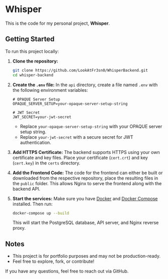 # Whisper

This is the code for my personal project, **Whisper**.

## Getting Started

To run this project locally:

1. **Clone the repository:**
   ```sh
   git clone https://github.com/LookAtFr3sn0/WhisperBackend.git
   cd whisper-backend
   ```

2. **Create the `.env` file:**
   In the `api` directory, create a file named `.env` with the following environment variables:
   
   ```env
   # OPAQUE Server Setup
   OPAQUE_SERVER_SETUP=your-opaque-server-setup-string

   # JWT Secret
   JWT_SECRET=your-jwt-secret
   ```
   - Replace `your-opaque-server-setup-string` with your OPAQUE server setup string.
   - Replace `your-jwt-secret` with a secure secret for JWT authentication.

3. **Add HTTPS Certificate:**
   The backend supports HTTPS using your own certificate and key files. Place your certificate (`cert.crt`) and key (`cert.key`) in the `certs` directory.

4. **Add the Frontend Code:**
   The code for the frontend can either be built or downloaded from the respective repository, place the resulting files in the `public` folder. This allows Nginx to serve the frontend along with the backend API.

5. **Start the services:**
   Make sure you have [Docker](https://www.docker.com/) and [Docker Compose](https://docs.docker.com/compose/) installed. Then run:
   ```sh
   docker-compose up --build
   ```

   This will start the PostgreSQL database, API server, and Nginx reverse proxy.

## Notes
- This project is for portfolio purposes and may not be production-ready.
- Feel free to explore, fork, or contribute!

If you have any questions, feel free to reach out via GitHub.
